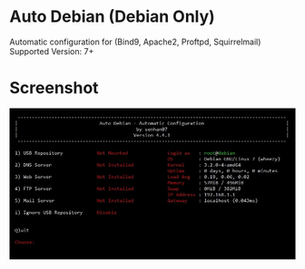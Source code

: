 # Auto Debian (Debian Only)
Automatic configuration for (Bind9, Apache2, Proftpd, Squirrelmail)
Supported Version: 7+
# Screenshot
![](https://raw.githubusercontent.com/senhan07/project-screenshot/master/auto-debian.jpg)
